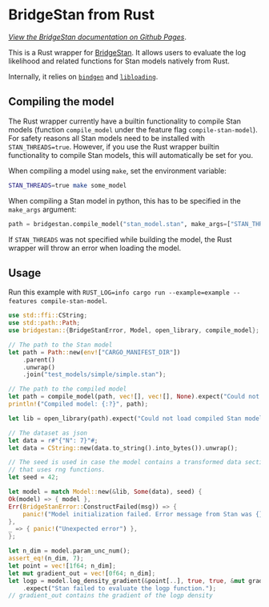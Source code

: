 # BridgeStan from Rust

[*View the BridgeStan documentation on Github Pages*](https://roualdes.github.io/bridgestan/latest/languages/rust.html).

This is a Rust wrapper for [BridgeStan](https://github.com/roualdes/bridgestan). It
allows users to evaluate the log likelihood and related functions for Stan models
natively from Rust.

Internally, it relies on [`bindgen`](https://docs.rs/bindgen/) and
[`libloading`](https://docs.rs/libloading/).

## Compiling the model

The Rust wrapper currently have a builtin functionality to compile Stan models (function `compile_model` under the feature flag `compile-stan-model`). For safety reasons all Stan models need to be installed with `STAN_THREADS=true`. However, if you use the Rust wrapper builtin functionality to compile Stan models, this will automatically be set for you.

When compiling a model using `make`, set the environment variable:

```bash
STAN_THREADS=true make some_model
```

When compiling a Stan model in python, this has to be specified in the `make_args`
argument:

```python
path = bridgestan.compile_model("stan_model.stan", make_args=["STAN_THREADS=true"])
```

If `STAN_THREADS` was not specified while building the model, the Rust wrapper
will throw an error when loading the model.

## Usage

Run this example with `RUST_LOG=info cargo run --example=example --features compile-stan-model`.

```rust
use std::ffi::CString;
use std::path::Path;
use bridgestan::{BridgeStanError, Model, open_library, compile_model};

// The path to the Stan model
let path = Path::new(env!["CARGO_MANIFEST_DIR"])
    .parent()
    .unwrap()
    .join("test_models/simple/simple.stan");

// The path to the compiled model
let path = compile_model(path, vec![], vec![], None).expect("Could not compile Stan model.");
println!("Compiled model: {:?}", path);

let lib = open_library(path).expect("Could not load compiled Stan model.");

// The dataset as json
let data = r#"{"N": 7}"#;
let data = CString::new(data.to_string().into_bytes()).unwrap();

// The seed is used in case the model contains a transformed data section
// that uses rng functions.
let seed = 42;

let model = match Model::new(&lib, Some(data), seed) {
Ok(model) => { model },
Err(BridgeStanError::ConstructFailed(msg)) => {
    panic!("Model initialization failed. Error message from Stan was {}", msg)
},
_ => { panic!("Unexpected error") },
};

let n_dim = model.param_unc_num();
assert_eq!(n_dim, 7);
let point = vec![1f64; n_dim];
let mut gradient_out = vec![0f64; n_dim];
let logp = model.log_density_gradient(&point[..], true, true, &mut gradient_out[..])
    .expect("Stan failed to evaluate the logp function.");
// gradient_out contains the gradient of the logp density
```
